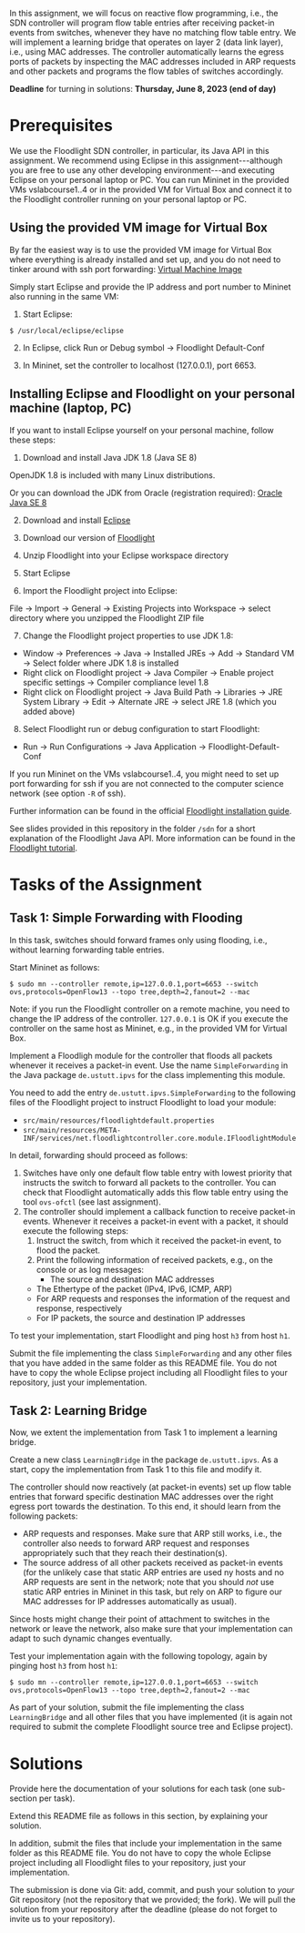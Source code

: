 In this assignment, we will focus on reactive flow programming, i.e., the SDN controller will program flow table entries after receiving packet-in events from switches, whenever they have no matching flow table entry. We will implement a learning bridge that operates on layer 2 (data link layer), i.e., using MAC addresses. The controller automatically learns the egress ports of packets by inspecting the MAC addresses included in ARP requests and other packets and programs the flow tables of switches accordingly.

**Deadline** for turning in solutions: **Thursday, June 8, 2023 (end of day)** 

# Prerequisites

We use the Floodlight SDN controller, in particular, its Java API in this assignment. We recommend using Eclipse in this assignment---although you are free to use any other developing environment---and executing Eclipse on your personal laptop or PC. You can run Mininet in the provided VMs vslabcourse1..4 or in the provided VM for Virtual Box and connect it to the Floodlight controller running on your personal laptop or PC.

## Using the provided VM image for Virtual Box

By far the easiest way is to use the provided VM image for Virtual Box where everything is already installed and set up, and you do not need to tinker around with ssh port forwarding: [Virtual Machine Image]() 

Simply start Eclipse and provide the IP address and port number to Mininet also running in the same VM:

1. Start Eclipse:

```console
$ /usr/local/eclipse/eclipse
```

2. In Eclipse, click Run or Debug symbol -> Floodlight Default-Conf

3. In Mininet, set the controller to localhost (127.0.0.1), port 6653.

## Installing Eclipse and Floodlight on your personal machine (laptop, PC)

If you want to install Eclipse yourself on your personal machine, follow these steps:

1. Download and install Java JDK 1.8 (Java SE 8)

OpenJDK 1.8 is included with many Linux distributions.

Or you can download the JDK from Oracle (registration required): [Oracle Java SE 8](https://www.oracle.com/de/java/technologies/javase/javase8-archive-downloads.html)

2. Download and install [Eclipse](https://www.eclipse.org/downloads/)

3. Download our version of [Floodlight](https://ipvs.informatik.uni-stuttgart.de/cloud/s/kNzt9YK5j4JRg5M)

4. Unzip Floodlight into your Eclipse workspace directory

5. Start Eclipse

6. Import the Floodlight project into Eclipse:

File -> Import -> General -> Existing Projects into Workspace -> select directory where you unzipped the Floodlight ZIP file

7. Change the Floodlight project properties to use JDK 1.8:

* Window -> Preferences -> Java -> Installed JREs -> Add -> Standard VM -> Select folder where JDK 1.8 is installed
* Right click on Floodlight project -> Java Compiler -> Enable project specific settings -> Compiler compliance level 1.8
* Right click on Floodlight project -> Java Build Path -> Libraries -> JRE System Library -> Edit -> Alternate JRE -> select JRE 1.8 (which you added above)

8. Select Floodlight run or debug configuration to start Floodlight:

* Run -> Run Configurations -> Java Application -> Floodlight-Default-Conf

If you run Mininet on the VMs vslabcourse1..4, you might need to set up port forwarding for ssh if you are not connected to the computer science network (see option `-R` of ssh).

Further information can be found in the official [Floodlight installation guide](https://floodlight.atlassian.net/wiki/spaces/floodlightcontroller/pages/1343544/Installation+Guide).

See slides provided in this repository in the folder `/sdn` for a short explanation of the Floodlight Java API. More information can be found in the [Floodlight tutorial]().

# Tasks of the Assignment

## Task 1: Simple Forwarding with Flooding

In this task, switches should forward frames only using flooding, i.e., without learning forwarding table entries. 

Start Mininet as follows:

```console
$ sudo mn --controller remote,ip=127.0.0.1,port=6653 --switch ovs,protocols=OpenFlow13 --topo tree,depth=2,fanout=2 --mac
```

Note: if you run the Floodlight controller on a remote machine, you need to change the IP address of the controller. `127.0.0.1` is OK if you execute the controller on the same host as Mininet, e.g., in the provided VM for Virtual Box.

Implement a Floodligh module for the controller that floods all packets whenever it receives a packet-in event. Use the name `SimpleForwarding` in the Java package `de.ustutt.ipvs` for the class implementing this module.

You need to add the entry `de.ustutt.ipvs.SimpleForwarding` to the following files of the Floodlight project to instruct Floodlight to load your module:

* `src/main/resources/floodlightdefault.properties`
* `src/main/resources/META-INF/services/net.floodlightcontroller.core.module.IFloodlightModule`

In detail, forwarding should proceed as follows:

1. Switches have only one default flow table entry with lowest priority that instructs the switch to forward all packets to the controller. You can check that Floodlight automatically adds this flow table entry using the tool `ovs-ofctl` (see last assignment).
2. The controller should implement a callback function to receive packet-in events. Whenever it receives a packet-in event with a packet, it should execute the following steps:
    1. Instruct the switch, from which it received the packet-in event, to flood the packet.
    2. Print the following information of received packets, e.g., on the console or as log messages:
        * The source and destination MAC addresses
	* The Ethertype of the packet (IPv4, IPv6, ICMP, ARP)
	* For ARP requests and responses the information of the request and response, respectively
	* For IP packets, the source and destination IP addresses

To test your implementation, start Floodlight and ping host `h3` from host `h1`.

Submit the file implementing the class `SimpleForwarding` and any other files that you have added in the same folder as this README file. You do not have to copy the whole Eclipse project including all Floodlight files to your repository, just your implementation.

## Task 2: Learning Bridge

Now, we extent the implementation from Task 1 to implement a learning bridge.

Create a new class `LearningBridge` in the package `de.ustutt.ipvs`. As a start, copy the implementation from Task 1 to this file and modify it.

The controller should now reactively (at packet-in events) set up flow table entries that forward specific destination MAC addresses over the right egress port towards the destination. To this end, it should learn from the following packets:

* ARP requests and responses. Make sure that ARP still works, i.e., the controller also needs to forward ARP request and responses appropriately such that they reach their destination(s).   
* The source address of all other packets received as packet-in events (for the unlikely case that static ARP entries are used ny hosts and no ARP requests are sent in the network; note that you should _not_ use static ARP entries in Mininet in this task, but rely on ARP to figure our MAC addresses for IP addresses automatically as usual). 

Since hosts might change their point of attachment to switches in the network or leave the network, also make sure that your implementation can adapt to such dynamic changes eventually.

Test your implementation again with the following topology, again by pinging host `h3` from host `h1`: 

```console
$ sudo mn --controller remote,ip=127.0.0.1,port=6653 --switch ovs,protocols=OpenFlow13 --topo tree,depth=2,fanout=2 --mac
```

As part of your solution, submit the file implementing the class `LearningBridge` and all other files that you have implemented (it is again not required to submit the complete Floodlight source tree and Eclipse project). 

# Solutions

Provide here the documentation of your solutions for each task (one sub-section per task).

Extend this README file as follows in this section, by explaining your solution.

In addition, submit the files that include your implementation in the same folder as this README file. You do not have to copy the whole Eclipse project including all Floodlight files to your repository, just your implementation.

The submission is done via Git: add, commit, and push your solution to *your* Git repository (not the repository that we provided; the fork). We will pull the solution from your repository after the deadline (please do not forget to invite us to your repository).
